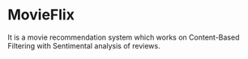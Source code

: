 # MovieFlix
It is a movie recommendation system which works on Content-Based Filtering with Sentimental analysis of reviews.
